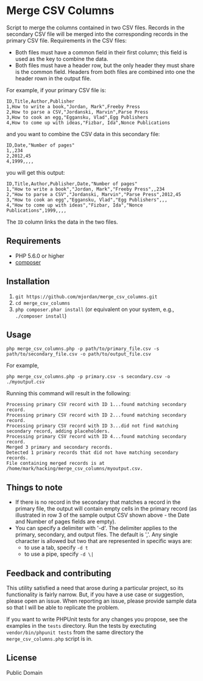 # Merge CSV Columns

Script to merge the columns contained in two CSV files. Records in the secondary CSV file will be merged into the corresponding records in the primary CSV file. Requirements in the CSV files:

* Both files must have a common field in their first column; this field is used as the key to combine the data.
* Both files must have a header row, but the only header they must share is the common field. Headers from both files are combined into one the header rown in the output file.

For example, if your primary CSV file is:

```
ID,Title,Author,Publisher
1,How to write a book,"Jordan, Mark",Freeby Press
2,How to parse a CSV,"Jordanski, Marvin",Parse Press
3,How to cook an egg,"Eggansku, Vlad",Egg Publishers
4,How to come up with ideas,"Fizbar, Ida",Nonce Publications

```

and you want to combine the CSV data in this secondary file:

```
ID,Date,"Number of pages"
1,,234
2,2012,45
4,1999,,,,
```

you will get this output:

```
ID,Title,Author,Publisher,Date,"Number of pages"
1,"How to write a book","Jordan, Mark","Freeby Press",,234
2,"How to parse a CSV","Jordanski, Marvin","Parse Press",2012,45
3,"How to cook an egg","Eggansku, Vlad","Egg Publishers",,,
4,"How to come up with ideas","Fizbar, Ida","Nonce Publications",1999,,,,
```

The `ID` column links the data in the two files.

## Requirements

* PHP 5.6.0 or higher
* [composer](https://getcomposer.org/)

## Installation

1. `git https://github.com/mjordan/merge_csv_columns.git`
1. `cd merge_csv_columns`
1. `php composer.phar install` (or equivalent on your system, e.g., `./composer install`)

## Usage

`php merge_csv_columns.php -p path/to/primary_file.csv -s path/to/secondary_file.csv -o path/to/output_file.csv`

For example,

`php merge_csv_columns.php -p primary.csv -s secondary.csv -o ./myoutput.csv`

Running this command will result in the following:

```
Processing primary CSV record with ID 1...found matching secondary record.
Processing primary CSV record with ID 2...found matching secondary record.
Processing primary CSV record with ID 3...did not find matching secondary record, adding placeholders.
Processing primary CSV record with ID 4...found matching secondary record.
Merged 3 primary and secondary records.
Detected 1 primary records that did not have matching secondary records.
File containing merged records is at /home/mark/hacking/merge_csv_columns/myoutput.csv.
```

## Things to note

* If there is no record in the secondary that matches a record in the primary file, the output will contain empty cells in the primary record (as illustrated in row 3 of the sample output CSV shown above - the Date and Number of pages fields are empty).
* You can specify a delimiter with '-d'. The delimiter applies to the primary, secondary, and output files. The default is ','. Any single character is allowed but two that are represented in specific ways are:
  * to use a tab, specify `-d t`
  * to use a pipe, specify `-d \|`

## Feedback and contributing

This utility satisfied a need that arose during a particular project, so its functionality is fairly narrow. But, if you have a use case or suggestion, please open an issue. When reporting an issue, please provide sample data so that I will be able to replicate the problem.

If you want to write PHPUnit tests for any changes you propose, see the examples in the `tests` directory. Run the tests by exectuting `vendor/bin/phpunit tests` from the same directory the `merge_csv_columns.php` script is in.

## License

Public Domain
